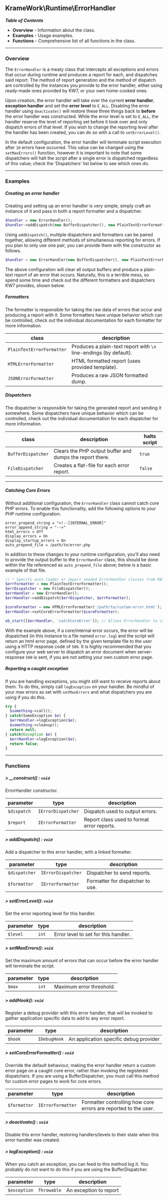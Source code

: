## KrameWork\Runtime\ErrorHandler

***Table of Contents***
* **Overview** - Information about the class.
* **Examples** - Usage examples.
* **Functions** - Comprehensive list of all functions in the class.

___
### Overview
The `ErrorHandler` is a meaty class that intercepts all exceptions and errors that occur during runtime and produces a report for each, and dispatches said report. The method of report generation and the method of dispatch are controlled by the instances you provide to the error handler, either using ready-made ones provided by KW7, or your own home-cooked ones.

Upon creation, the error handler will take over the current **error handler**, **exception handler** and set the **error level** to `E_ALL`. Disabling the error handler using `deactivate()` will restore these three things back to **before** the error handler was constructed. While the error level is set to `E_ALL`, the handler reserve the level of reporting set before it took over and only dispatch errors of that level. If you wish to change the reporting level after the handler has been created, you can do so with a call to `setErrorLevel()`.

In the default configuration, the error handler will terminate script execution after `10` errors have occurred. This value can be changed using the `setMaxErrors()` function, however it is important to note that some dispatchers will halt the script after a single error is dispatched regardless of this value; check the 'Dispatchers' list below to see which ones do.
___
### Examples

##### Creating an error handler
Creating and setting up an error handler is very simple, simply craft an instance of it and pass in both a report formatter and a dispatcher.
```php
$handler = new ErrorHandler();
$handler->addDispatch(new BufferDispatcher(), new PlainTextErrorFormatter());
```
Using `addDispatch()`, multiple dispatchers and formatters can be paired together, allowing different methods of simultaneous reporting for errors. If you plan to only use one pair, you can provide them with the constructor as follows.
```php
$handler = new ErrorHandler(new BufferDispatcher(), new PlainTextErrorFormatter());
```
The above configuration will clear all output buffers and produce a plain-text report of an error that occurs. Naturally, this is a terrible mess, so spend some time and check out the different formatters and dispatchers KW7 provides, shown below.
##### Formatters
The formatter is responsible for taking the raw data of errors that occur and producing a report with it. Some formatters have unique behavior which can be controlled, check out the individual documentation for each formatter for more information.

| class | description |
| ----- | ----------- |
| `PlainTextErrorFormatter` | Produces a plain-text report with `\n` line-endings (by default). |
| `HTMLErrorFormatter` | HTML formatted report (uses provided template). |
| `JSONErrorFormatter` | Produces a raw JSON formatted dump. |
##### Dispatchers
The dispatcher is responsible for taking the generated report and sending it somewhere. Some dispatchers have unique behavior which can be controlled, check out the individual documentation for each dispatcher for more information.

| class | description | halts script |
| ----- | ----------- | ----------------------- |
| `BufferDispatcher` | Clears the PHP output buffer and dumps the report there. | `true` |
| `FileDispatcher` | Creates a flat-file for each error report. | `false` |

___
##### Catching Core Errors
Without additional configuration, the `ErrorHandler` class cannot catch core PHP errors. To enable this functionality, add the following options to your PHP runtime configuration.
```
error_prepend_string = "<!--[INTERNAL_ERROR]"
error_append_string = "-->"
html_errors = Off
display_errors = On
display_startup_errors = On
auto_prepend_file = /path/to/error.php
```
In addition to these changes to your runtime configuration, you'll also need to provide the output buffer to the `ErrorHandler` class, this should be done within the file referenced as `auto_prepend_file` above; below is a basic example of that file.
```php
// * Specify auto-loader or import needed ErrorHandler classes from KW7 here.
$errFormatter = new PlainTextErrorFormatter();
$errDispatcher = new FileDispatcher();
$errHandler = new ErrorHandler();
$errHandler->addDispatch($errDispatcher, $errFormatter);

$coreFormatter = new HTMLErrorFormatter('/path/to/custom-error.html');
$errHandler->setCoreErrorFormatter($coreFormatter);

ob_start([$errHandler, 'catchCoreError']); // Allows ErrorHandler to catch core errors.
```
With the example above, if a core/internal error occurs, the error will be dispatched (in this instance to a file named `error.log`) and the script will return an html error page, defined by the given template file to the user using a HTTP response code of `500`.
It is highly recommended that you configure your web server to dispatch an error document when server-response `500` is sent, if you are not setting your own custom error page.

##### Reporting a caught exception
If you are handling exceptions, you might still want to receive reports about them.
To do this, simply call `logException` on your handler.
Be mindful of your max errors as set with `setMaxErrors` and what dispatchers you are using if you do this.
```php
try {
  $something->call();
} catch(SomeException $e) {
  $errHandler->logException($e);
  $something->cleanup();
  return null;
} catch(Exception $e) {
  $errHandler->logException($e);
  return false;
}
```
___
### Functions
##### > __construct() : `void`
ErrorHandler constructor.

parameter | type | description
--- | --- | ---
`$dispatch` | `IErrorDispatcher` | Dispatch used to output errors.
`$report` | `IErrorFormatter` | Report class used to format error reports.

##### > addDispatch() : `void`
Add a dispatcher to this error handler, with a linked formatter.

parameter | type | description
--- | --- | ---
`$dispatcher` | `IErrorDispatcher` | Dispatcher to send reports.
`$formatter` | `IErrorFormatter` | Formatter for dispatcher to use.

##### > setErrorLevel(): `void`
Set the error reporting level for this handler.

parameter | type | description
--- | --- | ---
`$level` | `int` | Error level to set for this handler.

##### > setMaxErrors(): `void`
Set the maximum amount of errors that can occur before the error handler will terminate the script.

parameter | type | description
--- | --- | ---
`$max` | `int` | Maximum error threshold.

##### > addHook(): `void`
Register a debug provider with this error handler, that will be invoked to gather application specific data to add to any error report.

parameter | type | description
--- | --- | ---
`$hook` | `IDebugHook` | An application specific debug provider

##### > setCoreErrorFormatter() : `void`
Override the default behaviour, making the error handler return a custom error page on a caught core error, rather than invoking the registered dispatchers. If you are using a BufferDispatcher, you must call this method for custom error pages to work for core errors.

parameter | type | description
--- | --- | ---
`$formatter` | `IErrorFormatter` | Formatter controlling how core errors are reported to the user.

##### > deactivate() : `void`
Disable this error handler, restoring handlers/levels to their state when this error handler was created.

##### > logException() : `void`
When you catch an exception, you can feed to this method log it.
You probably do not want to do this if you are using the BufferDispatcher.

parameter | type | description
--- | --- | ---
`$exception` | `Throwable` | An exception to report